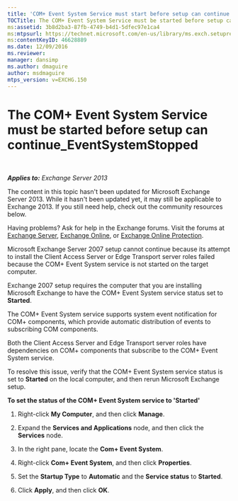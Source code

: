 ```yaml
---
title: 'COM+ Event System Service must start before setup can continue'
TOCTitle: The COM+ Event System Service must be started before setup can continue_EventSystemStopped
ms:assetid: 3b8d2ba3-87fb-4749-b4d1-5dfec97e1ca4
ms:mtpsurl: https://technet.microsoft.com/en-us/library/ms.exch.setupreadiness.eventsystemstopped(v=EXCHG.150)
ms:contentKeyID: 46628889
ms.date: 12/09/2016
ms.reviewer: 
manager: dansimp
ms.author: dmaguire
author: msdmaguire
mtps_version: v=EXCHG.150
---
```


# The COM+ Event System Service must be started before setup can continue\_EventSystemStopped

 

_**Applies to:** Exchange Server 2013_

The content in this topic hasn't been updated for Microsoft Exchange Server 2013. While it hasn't been updated yet, it may still be applicable to Exchange 2013. If you still need help, check out the community resources below.

Having problems? Ask for help in the Exchange forums. Visit the forums at [Exchange Server](https://go.microsoft.com/fwlink/p/?linkid=60612), [Exchange Online](https://go.microsoft.com/fwlink/p/?linkid=267542), or [Exchange Online Protection](https://go.microsoft.com/fwlink/p/?linkid=285351).

Microsoft Exchange Server 2007 setup cannot continue because its attempt to install the Client Access Server or Edge Transport server roles failed because the COM+ Event System service is not started on the target computer.

Exchange 2007 setup requires the computer that you are installing Microsoft Exchange to have the COM+ Event System service status set to **Started**.

The COM+ Event System service supports system event notification for COM+ components, which provide automatic distribution of events to subscribing COM components.

Both the Client Access Server and Edge Transport server roles have dependencies on COM+ components that subscribe to the COM+ Event System service.

To resolve this issue, verify that the COM+ Event System service status is set to **Started** on the local computer, and then rerun Microsoft Exchange setup.

**To set the status of the COM+ Event System service to 'Started'**

1. Right-click **My Computer**, and then click **Manage**.

2. Expand the **Services and Applications** node, and then click the **Services** node.

3. In the right pane, locate the **Com+ Event System**.

4. Right-click **Com+ Event System**, and then click **Properties**.

5. Set the **Startup Type** to **Automatic** and the **Service status** to **Started**.

6. Click **Apply**, and then click **OK**.
